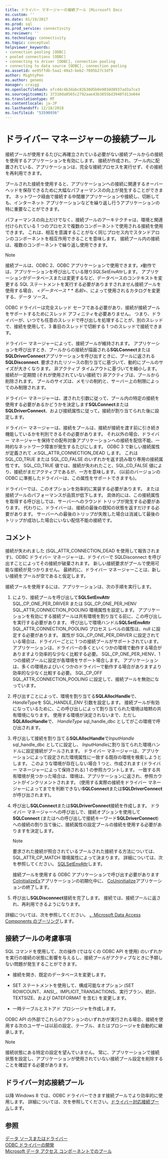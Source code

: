 ```yaml
---
title: ドライバー マネージャーの接続プール |Microsoft Docs
ms.custom: ''
ms.date: 01/19/2017
ms.prod: sql
ms.prod_service: connectivity
ms.reviewer: ''
ms.technology: connectivity
ms.topic: conceptual
helpviewer_keywords:
- connection pooling [ODBC]
- pooled connections [ODBC]
- connecting to driver [ODBC], connection pooling
- connecting to data source [ODBC], connection pooling
ms.assetid: ee95ffdb-5aa1-49a3-beb2-7695b27c3df9
author: MightyPen
ms.author: genemi
manager: craigg
ms.openlocfilehash: efcd4c4b3dabc82b30d5b0e903dd8937ad3a7ce3
ms.sourcegitcommit: 37310da0565c2792aae43b3855bd3948fd13e044
ms.translationtype: MT
ms.contentlocale: ja-JP
ms.lasthandoff: 12/18/2018
ms.locfileid: "53590936"
---
```

# <a name="driver-manager-connection-pooling"></a>ドライバー マネージャーの接続プール
接続プールが使用するたびに再確立されている必要がない接続プールからの接続を使用するアプリケーションを有効にします。 接続が作成され、プール内に配置されている、アプリケーションは、完全な接続プロセスを実行せず、その接続を再利用できます。  
  
 プールされた接続を使用すると、アプリケーションへの接続に関連するオーバーヘッドを保存できるために大幅なパフォーマンスの向上が発生することができます。 ネットワーク経由で接続する中間層アプリケーションや接続し、切断しても、インターネット アプリケーションなどを繰り返し行うアプリケーションの特に重要なことができます。  
  
 パフォーマンスの向上だけでなく、接続プールのアーキテクチャは、環境と関連付けられている 1 つのプロセスで複数のコンポーネントで使用される接続を使用できます。 これは、相互を意識することがなく同じプロセス内でスタンドアロンのコンポーネントを相互作用できることを意味します。 接続プール内の接続は、複数のコンポーネントで繰り返し使用できます。  
  
> [!NOTE]
>  接続プールは、ODBC 2、ODBC アプリケーションで使用できます。*x*動作では、アプリケーションを呼び出している限り*SQLSetEnvAttr*します。 アプリケーションがデータベースまたは変更するなど、データベースのコンテキストを変更する SQL ステートメントを実行する必要がありますされません接続プールを使用する場合、 \<*データベース * * 名前*>、によって使用されるカタログを変更する、データ ソース。  


 ODBC ドライバーは完全スレッド セーフである必要があり、接続が接続プールをサポートするためにスレッド アフィニティを必要ありません。 つまり、ドライバーが、いつでも任意のスレッドで呼び出しを処理することが、別のスレッドで、接続を使用して、3 番目のスレッドで切断する 1 つのスレッドで接続できます。  
  
 ドライバー マネージャーによって、接続プールが維持されます。 アプリケーションを呼び出すとき、プールからの接続が描画される**SQLConnect**または**SQLDriverConnect**アプリケーションを呼び出すときに、プールに返される**SQLDisconnect**. 要求されたリソースの割り当てに基づいて、動的にプールのサイズが大きくなります。 非アクティブ タイムアウトに基づいてを縮小します。接続が一定期間 (それが使用されていない接続で) 非アクティブは、プールから削除されます。 プールのサイズは、メモリの制約と、サーバー上の制限によってのみ制限されます。  
  
 ドライバー マネージャーは、渡された引数に従って、プール内の特定の接続を使用する必要があるかどうかを決定します**SQLConnect**または**SQLDriverConnect**、および接続属性に従って。接続が割り当てられた後に設定します。  
  
 ドライバー マネージャーは、接続をプールは、接続が接続を渡す前に引き続き機能しているかを判別できるその必要があります。 それ以外の場合、ドライバー マネージャーを保持での配布対象アプリケーションへの接続を配信不能、一時的なネットワーク障害が発生するたびにします。 ODBC 3 で新しい接続属性が定義されて *.x*:SQL_ATTR_CONNECTION_DEAD します。 これは SQL_CD_TRUE または SQL_CD_FALSE のいずれかを返す読み取り専用の接続属性です。 SQL_CD_TRUE 値では、接続が失われたこと、SQL_CD_FALSE 値により、接続がまだアクティブであるが、一方を意味します。 (以前のバージョンの ODBC に準拠したドライバーは、この属性をサポートできますも)。  
  
 ドライバーでは、このオプションを効率的に実装する必要があります。 または接続プールのパフォーマンスが品質が低下します。 具体的には、この接続属性を取得する呼び出しでは、サーバーへのラウンド トリップが発生する必要があります。 代わりに、ドライバーは、接続の最後の既知の状態を返すだけする必要があります。 サーバーへの最後のトリップが失敗した場合は消滅して最後のトリップが成功した場合にいない配信不能の接続です。  
  
## <a name="remarks"></a>コメント  
 接続が失われました (SQL_ATTR_CONNECTION_DEAD を使用して報告されます)、ODBC ドライバー マネージャーは、ドライバーで SQLDisconnect を呼び出すことによってその接続が破棄されます。 新しい接続要求がプールで使用可能な接続が見つかりません。 最終的に、ドライバー マネージャーことは、新しい接続をプールが空であると仮定します。  
  
 接続プールを使用するには、アプリケーションは、次の手順を実行します。  
  
1.  により、接続プールを呼び出して**SQLSetEnvAttr** SQL_CP_ONE_PER_DRIVER または SQL_CP_ONE_PER_HENV SQL_ATTR_CONNECTION_POOLING 環境属性を設定します。 アプリケーションを有効にする接続プールは共有環境を割り当てる前に、この呼び出しを実行する必要があります。 呼び出しで環境ハンドル**SQLSetEnvAttr** SQL_ATTR_CONNECTION_POOLING プロセス レベルの属性は、null に設定する必要があります。 属性が SQL_CP_ONE_PER_DRIVER に設定されている場合は、ドライバーごとに 1 つの接続プールがサポートされています。 アプリケーションは、ドライバーの多くといくつかの環境で動作する場合がありますより効率的な少なく比較する必要。 SQL_CP_ONE_PER_HENV、1 つの接続プールに設定が各環境をサポート場合します。 アプリケーションは、多くの環境およびいくつかのドライバーで動作する場合がありますより効率的な少なく比較する必要。 SQL_CP_OFF SQL_ATTR_CONNECTION_POOLING に設定して、接続プールを無効になっています。  
  
2.  呼び出すことによって、環境を割り当てる**SQLAllocHandle**で、 *HandleType*を SQL_HANDLE_ENV 引数を設定します。 接続プールが有効になっているために、この呼び出しによって割り当てられた環境は暗黙の共有環境になります。 使用する環境が決定されないまで、ただし**SQLAllocHandle**で、 *HandleType* sql_handle_dbc としてがこの環境で呼び出されます。  
  
3.  呼び出して接続を割り当てる**SQLAllocHandle**で*InputHandle* sql_handle_dbc としてに設定し、 *InputHandle*に割り当てられた環境ハンドルに設定接続がプールされます。 ドライバー マネージャーは、アプリケーションによって設定された環境属性に一致する既存の環境を検索しようとします。 このような環境が存在しない場合 1 つと、作成されます (ドライバー マネージャーによって保持される) 1 の参照カウントします。 一致する共有環境が見つかった場合は、環境は、アプリケーションに返され、参照カウントがインクリメントされます。 (使用する実際の接続をドライバー マネージャーによってまでを判断できない**SQLConnect**または**SQLDriverConnect**が呼び出されます)。  
  
4.  呼び出し**SQLConnect**または**SQLDriverConnect**接続を作成します。 ドライバー マネージャーへの呼び出しで、接続オプションを使用して**SQLConnect** (またはへの呼び出しで接続キーワード**SQLDriverConnect**) への接続の割り当て後に、接続属性の設定プールの接続を使用する必要がありますを決定します。  
  
    > [!NOTE]  
    >  要求された接続が照合されているプールされた接続する方法については、SQL_ATTR_CP_MATCH 環境属性によって決まります。 詳細については、次を参照してください。 [SQLSetEnvAttr](../../../odbc/reference/syntax/sqlsetenvattr-function.md)します。  
  
     接続プールを使用する ODBC アプリケーションで呼び出す必要があります[CoInitializeEx](https://go.microsoft.com/fwlink/?LinkID=116307)アプリケーションの初期化中に、 [CoUninitialize](https://go.microsoft.com/fwlink/?LinkId=116310)アプリケーションの終了します。  
  
5.  呼び出し**SQLDisconnect**接続を完了します。 接続では、接続プールに返され、再利用できるようになります。  
  
 詳細については、次を参照してください。 [、Microsoft Data Access Components のプーリング](https://go.microsoft.com/fwlink/?LinkId=120776)します。  
  
## <a name="connection-pooling-considerations"></a>接続プールの考慮事項  
 SQL コマンドを使用して、次の操作 (ではなくの ODBC API を使用) のいずれかを実行の接続の状態に影響を与えるし、接続プールがアクティブなときに予期しない問題が発生することができます。  
  
-   接続を開き、既定のデータベースを変更します。  
  
-   SET ステートメントを使用して、構成可能なオプション (SET ROWCOUNT、ANSI_、IMPLICIT_TRANSACTIONS、実行プラン、統計、TEXTSIZE、および DATEFORMAT を含む) を変更します。  
  
-   一時テーブルとストアド プロシージャを作成します。  
  
 ODBC API の外部でこれらのアクションのいずれかが実行される場合、接続を使用する次のユーザーは以前の設定、テーブル、またはプロシージャを自動的に継承します。  
  
> [!NOTE]  
>  接続状態にある特定の設定を望んでいません。 常に、アプリケーションで接続状態を設定し、アプリケーションが使用されていない接続プール設定を削除することを確認する必要があります。  
  
## <a name="driver-aware-connection-pooling"></a>ドライバー対応接続プール  
 以降 Windows 8 では、ODBC ドライバーできます接続プールでより効率的に使用します。 詳細については、次を参照してください。[ドライバー対応接続プール](../../../odbc/reference/develop-app/driver-aware-connection-pooling.md)します。  
  
## <a name="see-also"></a>参照  
 [データ ソースまたはドライバー](../../../odbc/reference/develop-app/connecting-to-a-data-source-or-driver.md)   
 [ODBC ドライバーの開発](../../../odbc/reference/develop-driver/developing-an-odbc-driver.md)   
 [Microsoft データ アクセス コンポーネントでのプール](https://go.microsoft.com/fwlink/?LinkId=120776)
